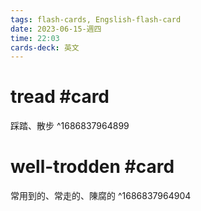 ```yaml
---
tags: flash-cards, Engslish-flash-card
date: 2023-06-15-週四
time: 22:03
cards-deck: 英文
---
```


# tread #card 
踩踏、散步
^1686837964899

# well-trodden #card 
常用到的、常走的、陳腐的
^1686837964904
